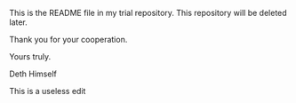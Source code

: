 This is the README file in my trial repository.
This repository will be deleted later. 

Thank you for your cooperation. 

Yours truly.

Deth Himself

This is a useless edit
